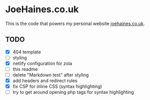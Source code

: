 # JoeHaines.co.uk

This is the code that powers my personal website [joehaines.co.uk](https://www.joehaines.co.uk).

## TODO

- [x] 404 template
- [ ] styling
- [x] netlify configuration for zola
- [ ] this readme
- [ ] delete "Markdown test" after styling
- [x] add headers and redirect rules
- [x] fix CSP for inline CSS (syntax highlighting)
- [ ] try to get around opening php tags for syntax highlighting
